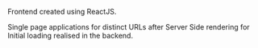 Frontend created using ReactJS.

Single page applications for distinct URLs after Server Side rendering for Initial loading realised in the backend.
